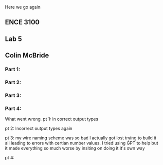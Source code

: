 Here we go again
## ENCE 3100
## Lab 5
## Colin McBride

### Part 1:  
### Part 2: 
### Part 3:
### Part 4: 


What went wrong. 
pt 1: In correct output types 

pt 2: Incorrect output types again

pt 3: my wire naming scheme was so bad I actually got lost trying to build it all leading to errors with certian number values. I tried using GPT to help but it made everything so much worse by insiting on doing it it's own way 

pt 4: 

